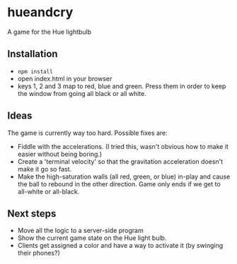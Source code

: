 hueandcry
=========

A game for the Hue lightbulb

Installation
------------

- `npm install`
- open index.html in your browser
- keys 1, 2 and 3 map to red, blue and green. Press them in order to keep the window from going all black or all white.

Ideas
-----

The game is currently way too hard. Possible fixes are:

- Fiddle with the accelerations. (I tried this, wasn't obvious how to make it easier without being boring.)
- Create a 'terminal velocity' so that the gravitation acceleration doesn't make it go so fast.
- Make the high-saturation walls (all red, green, or blue) in-play and cause the ball to rebound in the other direction. Game only ends if we get to all-white or all-black.

Next steps
----------

- Move all the logic to a server-side program
- Show the current game state on the Hue light bulb.
- Clients get assigned a color and have a way to activate it (by swinging their phones?)
